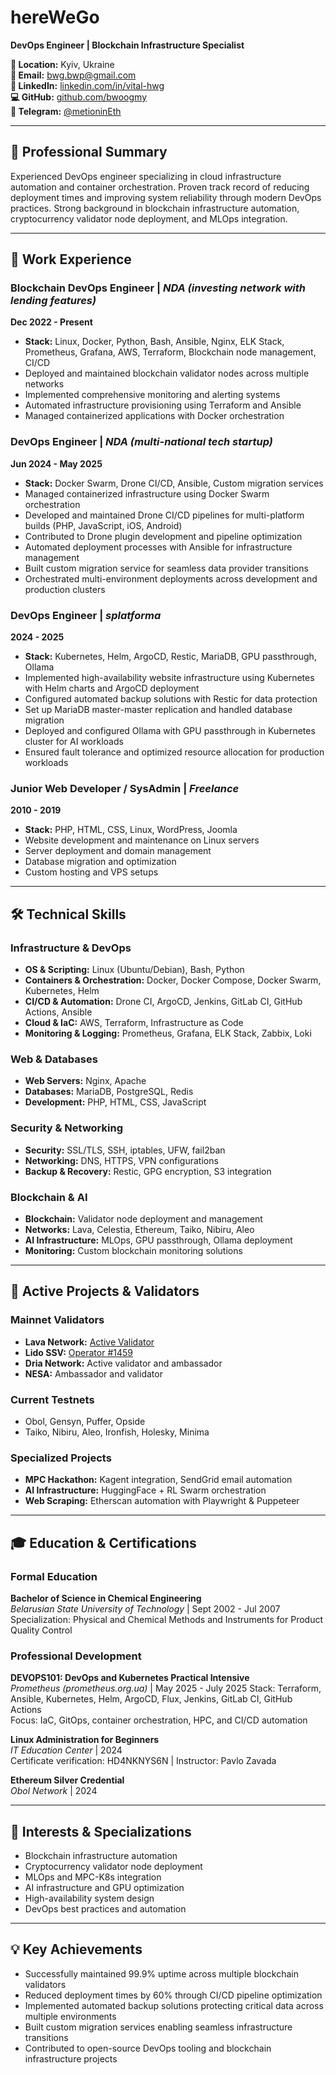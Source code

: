 # hereWeGo
**DevOps Engineer | Blockchain Infrastructure Specialist**

**📍 Location:** Kyiv, Ukraine  
**📧 Email:** bwg.bwp@gmail.com  
**🔗 LinkedIn:** [linkedin.com/in/vital-hwg](https://linkedin.com/in/vital-hwg/)  
**💻 GitHub:** [github.com/bwoogmy](https://github.com/bwoogmy)  
**📱 Telegram:** [@metioninEth](https://t.me/metioninEth)  

---

## 🎯 Professional Summary
Experienced DevOps engineer specializing in cloud infrastructure automation and container orchestration. Proven track record of reducing deployment times and improving system reliability through modern DevOps practices. Strong background in blockchain infrastructure automation, cryptocurrency validator node deployment, and MLOps integration.

---

## 💼 Work Experience

### **Blockchain DevOps Engineer** | *NDA (investing network with lending features)*
**Dec 2022 - Present**
- **Stack:** Linux, Docker, Python, Bash, Ansible, Nginx, ELK Stack, Prometheus, Grafana, AWS, Terraform, Blockchain node management, CI/CD
- Deployed and maintained blockchain validator nodes across multiple networks
- Implemented comprehensive monitoring and alerting systems
- Automated infrastructure provisioning using Terraform and Ansible
- Managed containerized applications with Docker orchestration

### **DevOps Engineer** | *NDA (multi-national tech startup)*
**Jun 2024 - May 2025**
- **Stack:** Docker Swarm, Drone CI/CD, Ansible, Custom migration services
- Managed containerized infrastructure using Docker Swarm orchestration
- Developed and maintained Drone CI/CD pipelines for multi-platform builds (PHP, JavaScript, iOS, Android)
- Contributed to Drone plugin development and pipeline optimization
- Automated deployment processes with Ansible for infrastructure management
- Built custom migration service for seamless data provider transitions
- Orchestrated multi-environment deployments across development and production clusters

### **DevOps Engineer** | *splatforma*
**2024 - 2025**
- **Stack:** Kubernetes, Helm, ArgoCD, Restic, MariaDB, GPU passthrough, Ollama
- Implemented high-availability website infrastructure using Kubernetes with Helm charts and ArgoCD deployment
- Configured automated backup solutions with Restic for data protection
- Set up MariaDB master-master replication and handled database migration
- Deployed and configured Ollama with GPU passthrough in Kubernetes cluster for AI workloads
- Ensured fault tolerance and optimized resource allocation for production workloads

### **Junior Web Developer / SysAdmin** | *Freelance*
**2010 - 2019**
- **Stack:** PHP, HTML, CSS, Linux, WordPress, Joomla
- Website development and maintenance on Linux servers
- Server deployment and domain management
- Database migration and optimization
- Custom hosting and VPS setups

---

## 🛠 Technical Skills

### **Infrastructure & DevOps**
- **OS & Scripting:** Linux (Ubuntu/Debian), Bash, Python
- **Containers & Orchestration:** Docker, Docker Compose, Docker Swarm, Kubernetes, Helm
- **CI/CD & Automation:** Drone CI, ArgoCD, Jenkins, GitLab CI, GitHub Actions, Ansible
- **Cloud & IaC:** AWS, Terraform, Infrastructure as Code
- **Monitoring & Logging:** Prometheus, Grafana, ELK Stack, Zabbix, Loki

### **Web & Databases**
- **Web Servers:** Nginx, Apache
- **Databases:** MariaDB, PostgreSQL, Redis
- **Development:** PHP, HTML, CSS, JavaScript

### **Security & Networking**
- **Security:** SSL/TLS, SSH, iptables, UFW, fail2ban
- **Networking:** DNS, HTTPS, VPN configurations
- **Backup & Recovery:** Restic, GPG encryption, S3 integration

### **Blockchain & AI**
- **Blockchain:** Validator node deployment and management
- **Networks:** Lava, Celestia, Ethereum, Taiko, Nibiru, Aleo
- **AI Infrastructure:** MLOps, GPU passthrough, Ollama deployment
- **Monitoring:** Custom blockchain monitoring solutions

---

## 🚀 Active Projects & Validators

### **Mainnet Validators**
- **Lava Network:** [Active Validator](https://lava-explorer.w3coins.io/Lava/staking/lava@valoper1jeueja62954qjywk5cn77u3599afr62f3xg6vw)
- **Lido SSV:** [Operator #1459](https://explorer.ssv.network/operators/1459)
- **Dria Network:** Active validator and ambassador
- **NESA:** Ambassador and validator

### **Current Testnets**
- Obol, Gensyn, Puffer, Opside
- Taiko, Nibiru, Aleo, Ironfish, Holesky, Minima

### **Specialized Projects**
- **MPC Hackathon:** Kagent integration, SendGrid email automation
- **AI Infrastructure:** HuggingFace + RL Swarm orchestration
- **Web Scraping:** Etherscan automation with Playwright & Puppeteer

---

## 🎓 Education & Certifications

### **Formal Education**
**Bachelor of Science in Chemical Engineering**  
*Belarusian State University of Technology* | Sept 2002 - Jul 2007  
Specialization: Physical and Chemical Methods and Instruments for Product Quality Control

### **Professional Development**
**DEVOPS101: DevOps and Kubernetes Practical Intensive**  
*Prometheus (prometheus.org.ua)* | May 2025 - July 2025 
Stack: Terraform, Ansible, Kubernetes, Helm, ArgoCD, Flux, Jenkins, GitLab CI, GitHub Actions  
Focus: IaC, GitOps, container orchestration, HPC, and CI/CD automation

**Linux Administration for Beginners**  
*IT Education Center* | 2024  
Certificate verification: HD4NKNYS6N | Instructor: Pavlo Zavada

**Ethereum Silver Credential**  
*Obol Network* | 2024

---

## 🌟 Interests & Specializations
- Blockchain infrastructure automation
- Cryptocurrency validator node deployment
- MLOps and MPC-K8s integration
- AI infrastructure and GPU optimization
- High-availability system design
- DevOps best practices and automation

---

## 💡 Key Achievements
- Successfully maintained 99.9% uptime across multiple blockchain validators
- Reduced deployment times by 60% through CI/CD pipeline optimization
- Implemented automated backup solutions protecting critical data across multiple environments
- Built custom migration services enabling seamless infrastructure transitions
- Contributed to open-source DevOps tooling and blockchain infrastructure projects
